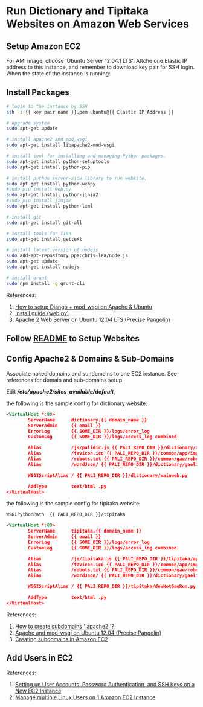 # Run Dictionary and Tipitaka Websites on Amazon Web Services

## Setup Amazon EC2

For AMI image, choose 'Ubuntu Server 12.04.1 LTS'. Attche one Elastic IP address to this instance, and remember to download key pair for SSH login. When the state of the instance is running:

## Install Packages

```bash
# login to the instance by SSH
ssh -i {{ key pair name }}.pem ubuntu@{{ Elastic IP Address }}

# upgrade system
sudo apt-get update

# install apache2 and mod_wsgi
sudo apt-get install libapache2-mod-wsgi

# install tool for installing and managing Python packages.
sudo apt-get install python-setuptools
sudo apt-get install python-pip

# install python server-side library to run website.
sudo apt-get install python-webpy
#sudo pip install web.py
sudo apt-get install python-jinja2
#sudo pip install jinja2
sudo apt-get install python-lxml

# install git
sudo apt-get install git-all

# install tools for i18n
sudo apt-get install gettext

# install latest version of nodejs
sudo add-apt-repository ppa:chris-lea/node.js
sudo apt-get update
sudo apt-get install nodejs

# install grunt
sudo npm install -g grunt-cli
```

References:

1. [How to setup Django + mod_wsgi on Apache & Ubuntu](http://www.theroadtosiliconvalley.com/technology/setup-django-modwsgi-apache-ubuntu/)
2. [Install guide (web.py)](http://webpy.org/install)
3. [Apache 2 Web Server on Ubuntu 12.04 LTS (Precise Pangolin)](http://library.linode.com/web-servers/apache/installation/ubuntu-12.04-precise-pangolin)

## Follow [README](../README.md) to Setup Websites

## Config Apache2 & Domains & Sub-Domains

Associate naked domains and sundomains to one EC2 instance. See references for domain and sub-domains setup.

Edit <em><strong>/etc/apache2/sites-available/default</strong></em>,

the following is the sample config for dictionary website:
```xml
<VirtualHost *:80>
        ServerName      dictionary.{{ domain_name }}
        ServerAdmin     {{ email }}
        ErrorLog        {{ SOME_DIR }}/logs/error_log
        CustomLog       {{ SOME_DIR }}/logs/access_log combined

        Alias           /js/palidic.js {{ PALI_REPO_DIR }}/dictionary/app/all_compiled.js
        Alias           /favicon.ico {{ PALI_REPO_DIR }}/common/app/img/favicon.ico
        Alias           /robots.txt {{ PALI_REPO_DIR }}/common/gae/robots.txt
        Alias           /wordJson/ {{ PALI_REPO_DIR }}/dictionary/gaelibs/paliwords/

        WSGIScriptAlias / {{ PALI_REPO_DIR }}/dictionary/mainweb.py

        AddType         text/html .py
</VirtualHost>
```

the following is the sample config for tipitaka website:
```xml
WSGIPythonPath  {{ PALI_REPO_DIR }}/tipitaka

<VirtualHost *:80>
        ServerName      tipitaka.{{ domain_name }}
        ServerAdmin     {{ email }}
        ErrorLog        {{ SOME_DIR }}/logs/error_log
        CustomLog       {{ SOME_DIR }}/logs/access_log combined

        Alias           /js/tipitaka.js {{ PALI_REPO_DIR }}/tipitaka/app/all_compiled.js
        Alias           /favicon.ico {{ PALI_REPO_DIR }}/common/app/img/favicon.ico
        Alias           /robots.txt {{ PALI_REPO_DIR }}/common/gae/robots.txt
        Alias           /wordJson/ {{ PALI_REPO_DIR }}/dictionary/gaelibs/paliwords/

        WSGIScriptAlias / {{ PALI_REPO_DIR }}/tipitaka/devNotGaeRun.py

        AddType         text/html .py
</VirtualHost>
```

References:

1. [How to create subdomains ' apache2 '?](http://serverfault.com/questions/155624/how-to-create-subdomains-apache2)
2. [Apache and mod_wsgi on Ubuntu 12.04 (Precise Pangolin)](http://library.linode.com/web-servers/apache/mod-wsgi/ubuntu-12.04-precise-pangolin)
3. [Creating subdomains in Amazon EC2](http://stackoverflow.com/questions/4203580/creating-subdomains-in-amazon-ec2)

## Add Users in EC2

References:

1. [Setting up User Accounts, Password Authentication, and SSH Keys on a New EC2 Instance](http://thekeesh.com/2011/05/setting-up-user-accounts-password-authentication-and-ssh-keys-on-a-new-ec2-instance/)
2. [Manage multiple Linux Users on 1 Amazon EC2 Instance](http://utkarshsengar.com/2011/01/manage-multiple-accounts-on-1-amazon-ec2-instance/)

